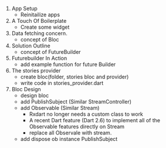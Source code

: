 1. App Setup
    - Reinitailize apps
2. A Touch Of Boilerplate
    - Create some widget
3. Data fetching concern.
    - concept of Bloc
4. Solution Outline
    - concept of FutureBuilder
5. Futurebuilder In Action
    - add example function for future Builder
6. The stories provider
    - create bloc(folder, stories bloc and provider)
    - write code in stories_provider.dart
7. Bloc Design
    - design bloc 
    - add PublishSubject (Similar StreamController)
    + add Observable (Similar Stream)
        - Rxdart no longer needs a custom class to work
        - A recent Dart feature (Dart 2.6) to implement all of the Observable features directly on Stream
        - replace all Observale with stream.
    - add dispose ob instance PublishSubject
